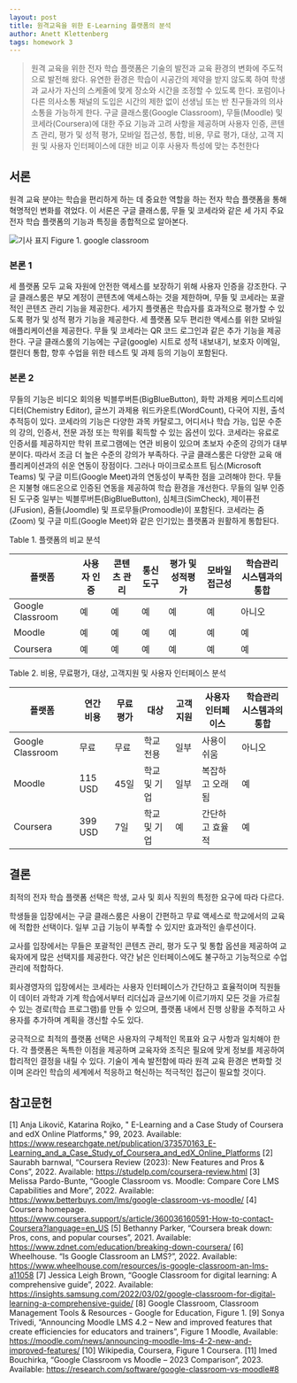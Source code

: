 ```yaml
---
layout: post
title: 원격교육을 위한 E-Learning 플랫폼의 분석
author: Anett Klettenberg
tags: homework 3
---
```

 

> 원격 교육을 위한 전자 학습 플랫폼은 기술의 발전과 교육 환경의 변화에 주도적으로 발전해 왔다. 유연한 환경은 학습이 시공간의 제약을 받지 않도록 하여 학생과 교사가 자신의 스케줄에 맞게 장소와 시간을 조정할 수 있도록 한다. 포럼이나 다른 의사소통 채널의 도입은 시간의 제한 없이 선생님 또는 반 친구들과의 의사소통을 가능하게 한다. 구글 클래스룸(Google Classroom), 무들(Moodle) 및 코세라(Coursera)에 대한 주요 기능과 고려 사항을 제공하며 사용자 인증, 콘텐츠 관리, 평가 및 성적 평가, 모바일 접근성, 통합, 비용, 무료 평가, 대상, 고객 지원 및 사용자 인터페이스에 대한 비교 이후 사용자 특성에 맞는 추천한다

## 서론
원격 교육 분야는 학습을 편리하게 하는 데 중요한 역할을 하는 전자 학습 플랫폼을 통해 혁명적인 변화를 겪었다. 이 서론은 구글 클래스룸, 무들 및 코세라와 같은 세 가지 주요 전자 학습 플랫폼의 기능과 특징을 종합적으로 알아본다.

![기사 표지](https://AnettKle.github.io/images/20231006/GCPicture.jpg)
Figure 1. google classroom

### 본론 1 
세 플랫폼 모두 교육 자원에 안전한 액세스를 보장하기 위해 사용자 인증을 강조한다.
구글 클래스룸은 부모 계정이 콘텐츠에 액세스하는 것을 제한하며, 무들 및 코세라는 포괄적인 콘텐츠 관리 기능을 제공한다. 세가지 플랫폼은 학습자를 효과적으로 평가할 수 있도록 평가 및 성적 평가 기능을 제공한다. 세 플랫폼 모두 편리한 액세스를 위한 모바일 애플리케이션을 제공한다. 무들 및 코세라는 QR 코드 로그인과 같은 추가 기능을 제공한다. 구글 클래스룸의 기능에는 구글(google) 시트로 성적 내보내기, 보호자 이메일, 캘린더 통합, 향후 수업을 위한 테스트 및 과제 등의 기능이 포함된다.
### 본론 2
무들의 기능은 비디오 회의용 빅블루버튼(BigBlueButton), 화학 과제용 케미스트리에디터(Chemistry Editor), 글쓰기 과제용 워드카운트(WordCount), 다국어 지원, 출석 추적등이 있다. 코세라의 기능은 다양한 과목 카탈로그, 어디서나 학습 가능, 입문 수준의 강의, 인증서, 전문 과정 또는 학위를 획득할 수 있는 옵션이 있다. 코세라는 유료로 인증서를 제공하지만 학위 프로그램에는 연관 비용이 있으며 초보자 수준의 강의가 대부분이다. 따라서 조금 더 높은 수준의 강의가 부족하다. 구글 클래스룸은 다양한 교육 애플리케이션과의 쉬운 연동이 장점이다. 그러나 마이크로소프트 팀스(Microsoft Teams) 및 구글 미트(Google Meet)과의 연동성이 부족한 점을 고려해야 한다. 무들은 지불형 애드온으로 인증된 연동을 제공하여 학습 환경을 개선한다. 무들의 일부 인증된 도구중 일부는 빅블루버튼(BigBlueButton), 심체크(SimCheck), 제이퓨전(JFusion), 줌들(Joomdle) 및 프로무들(Promoodle)이 포함된다. 코세라는 줌(Zoom) 및 구글 미트(Google Meet)와 같은 인기있는 플랫폼과 원활하게 통합된다.

Table 1. 플랫폼의 비교 분석

|     플랫폼              |     사용자 인증    |     콘텐츠 관리    |     통신도구    |     평가 및 성적평가    |     모바일 접근성    |     학습관리 시스템과의 통합    |
|-------------------------|--------------------|--------------------|-----------------|-------------------------|----------------------|---------------------------------|
|     Google Classroom    |     예             |     예             |     예          |     예                  |     예               |     아니오                      |
|     Moodle              |     예             |     예             |     예          |     예                  |     예               |     예                          |
|     Coursera            |     예             |     예             |     예          |     예                  |     예               |     예                          |

Table 2. 비용, 무료평가, 대상, 고객지원 및 사용자 인터페이스 분석

|     플랫폼              |     연간 비용    |     무료 평가    |     대상            |     고객지원    |     사용자 인터페이스    |     학습관리 시스템과의 통합    |
|-------------------------|------------------|------------------|---------------------|-----------------|--------------------------|---------------------------------|
|     Google Classroom    |     무료         |     무료         |     학교 전용       |     일부        |     사용이 쉬움          |     아니오                      |
|     Moodle              |     115 USD      |     45일         |     학교 및 기업    |     일부        |     복잡하고 오래됨      |     예                          |
|     Coursera            |     399 USD      |     7일          |     학교 및 기업    |     예          |     간단하고 효율적      |     예                          |



## 결론
최적의 전자 학습 플랫폼 선택은 학생, 교사 및 회사 직원의 특정한 요구에 따라 다르다.

학생들을 입장에서는 구글 클래스룸은 사용이 간편하고 무료 액세스로 학교에서의 교육에 적합한 선택이다. 일부 고급 기능이 부족할 수 있지만 효과적인 솔루션이다.

교사를 입장에서는 무들은 포괄적인 콘텐츠 관리, 평가 도구 및 통합 옵션을 제공하여 교육자에게 많은 선택지를 제공한다. 약간 낡은 인터페이스에도 불구하고 기능적으로 수업 관리에 적합하다.

회사경영자의 입장에서는 코세라는 사용자 인터페이스가 간단하고 효율적이며 직원들이 데이터 과학과 기계 학습에서부터 리더십과 글쓰기에 이르기까지 모든 것을 가르칠 수 있는 경로(학습 프로그램)를 만들 수 있으며, 플랫폼 내에서 진행 상황을 추적하고 사용자를 추가하며 계획을 갱신할 수도 있다.

궁극적으로 최적의 플랫폼 선택은 사용자의 구체적인 목표와 요구 사항과 일치해야 한다. 각 플랫폼은 독특한 이점을 제공하며 교육자와 조직은 필요에 맞게 정보를 제공하여 합리적인 결정을 내릴 수 있다. 기술이 계속 발전함에 따라 원격 교육 환경은 변화할 것이며 온라인 학습의 세계에서 적응하고 혁신하는 적극적인 접근이 필요할 것이다.


## 참고문헌
[1] Anja Likovič, Katarina Rojko, " E-Learning and a Case Study of Coursera and edX Online Platforms," 99, 2023. Available: https://www.researchgate.net/publication/373570163_E-Learning_and_a_Case_Study_of_Coursera_and_edX_Online_Platforms
[2] Saurabh barnwal, “Coursera Review (2023): New Features and Pros & Cons”, 2022. Available: https://studelp.com/coursera-review.html
[3] Melissa Pardo-Bunte, “Google Classroom vs. Moodle: Compare Core LMS Capabilities and More”, 2022. Available: https://www.betterbuys.com/lms/google-classroom-vs-moodle/
[4] Coursera homepage. https://www.coursera.support/s/article/360036160591-How-to-contact-Coursera?language=en_US
[5] Bethanny Parker, “Coursera break down: Pros, cons, and popular courses”, 2021.  Available:  https://www.zdnet.com/education/breaking-down-coursera/
[6] Wheelhouse. “Is Google Classroom an LMS?”, 2022. Available: https://www.wheelhouse.com/resources/is-google-classroom-an-lms-a11058
[7] Jessica Leigh Brown, “Google Classroom for digital learning: A comprehensive guide”, 2022. Available: https://insights.samsung.com/2022/03/02/google-classroom-for-digital-learning-a-comprehensive-guide/
[8] Google Classroom, Classroom Management Tools & Resources - Google for Education, Figure 1.
[9] Sonya Trivedi, “Announcing Moodle LMS 4.2 – New and improved features that create efficiencies for educators and trainers”, Figure 1 Moodle, Available: https://moodle.com/news/announcing-moodle-lms-4-2-new-and-improved-features/
[10] Wikipedia, Coursera, Figure 1 Coursera.
[11] Imed Bouchirka, “Google Classroom vs Moodle – 2023 Comparison”, 2023. Available: https://research.com/software/google-classroom-vs-moodle#8
